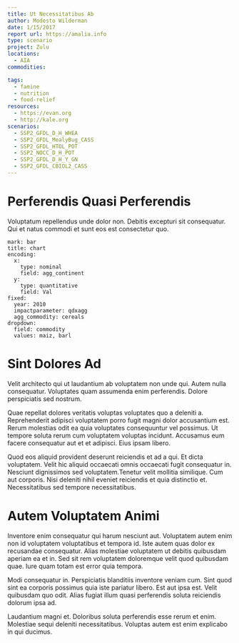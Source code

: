 ```yaml
---
title: Ut Necessitatibus Ab
author: Modesto Wilderman
date: 1/15/2017
report url: https://amalia.info
type: scenario
project: Zulu
locations:
  - AIA
commodities:

tags:
  - famine
  - nutrition
  - food-relief
resources:
  - https://evan.org
  - http://kale.org
scenarios:
  - SSP2_GFDL_D_H_WHEA
  - SSP2_GFDL_MealyBug_CASS
  - SSP2_GFDL_HTOL_POT
  - SSP2_NOCC_D_H_POT
  - SSP2_GFDL_D_H_Y_GN
  - SSP2_GFDL_CBIOL2_CASS
---
```

# Perferendis Quasi Perferendis
Voluptatum repellendus unde dolor non. Debitis excepturi sit consequatur. Qui et natus commodi et sunt eos est consectetur quo.

```vis
mark: bar
title: chart
encoding:
  x:
    type: nominal
    field: agg_continent
  y:
    type: quantitative
    field: Val
fixed:
  year: 2010
  impactparameter: qdxagg
  agg_commodity: cereals
dropdown:
  field: commodity
  values: maiz, barl
```

# Sint Dolores Ad
Velit architecto qui ut laudantium ab voluptatem non unde qui. Autem nulla consequatur. Voluptates quam assumenda enim perferendis. Dolore perspiciatis sed nostrum.
 Quae repellat dolores veritatis voluptas voluptates quo a deleniti a. Reprehenderit adipisci voluptatem porro fugit magni dolor accusantium est. Rerum molestias odit ea quia voluptates consequuntur vel possimus. Ut tempore soluta rerum cum voluptatem voluptas incidunt. Accusamus eum facere consequatur aut et et adipisci. Eius ipsam libero.
 Quod eos aliquid provident deserunt reiciendis et ad a qui. Et dicta voluptatem. Velit hic aliquid occaecati omnis occaecati fugit consequatur in. Nesciunt dignissimos sed voluptatem.Tenetur velit mollitia similique. Cum aut corporis. Nisi deleniti nihil eveniet reiciendis et quia distinctio et. Necessitatibus sed tempore necessitatibus.

# Autem Voluptatem Animi
Inventore enim consequatur qui harum nesciunt aut. Voluptatem autem enim non id voluptatem voluptatibus et tempora id. Iste autem quas dolor ex recusandae consequatur. Alias molestiae voluptatem ut debitis quibusdam aperiam ea et in. Sed sit rem voluptatem doloremque velit quod quibusdam quae. Iure quam totam est error quia tempora.
 Modi consequatur in. Perspiciatis blanditiis inventore veniam cum. Sint quod sint ea corporis possimus quia iste pariatur libero. Est aut ipsa est. Velit quibusdam quo odit. Alias fugiat illum quasi perferendis soluta reiciendis dolorum ipsa ad.
 Laudantium magni et. Doloribus soluta perferendis esse rerum et enim. Molestiae sequi deleniti necessitatibus. Voluptas autem est enim explicabo in qui ducimus.
